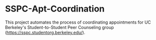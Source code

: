 # SSPC-Apt-Coordination
This project automates the process of coordinating appointments for UC Berkeley's Student-to-Student Peer Counseling group (https://sspc.studentorg.berkeley.edu/).
